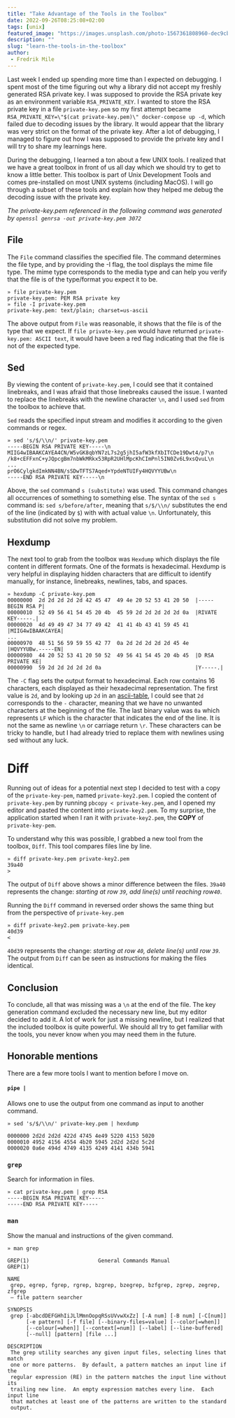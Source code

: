 ```yaml
---
title: "Take Advantage of the Tools in the Toolbox"
date: 2022-09-26T08:25:08+02:00
tags: [unix]
featured_image: "https://images.unsplash.com/photo-1567361808960-dec9cb578182?ixlib=rb-1.2.1&ixid=MnwxMjA3fDB8MHxwaG90by1wYWdlfHx8fGVufDB8fHx8&auto=format&fit=crop&w=1790&q=80"
description: ""
slug: "learn-the-tools-in-the-toolbox"
author:
 - Fredrik Mile 
---
```


Last week I ended up spending more time than I expected on debugging.
I spent most of the time figuring out why a library did not accept my freshly generated RSA private key.
I was supposed to provide the RSA private key as an environment variable `RSA_PRIVATE_KEY`.  I wanted to store the RSA private key in a file `private-key.pem` so my first attempt became `RSA_PRIVATE_KEY=\"$(cat private-key.pem)\" docker-compose up -d`, which failed due to decoding issues by the library.
It would appear that the library was very strict on the format of the private key.
After a lot of debugging, I managed to figure  out how I was supposed to provide the private key and I will try to share my learnings here. 

During the debugging, I learned a ton about a few UNIX tools. 
I realized that we have a great toolbox in front of us all day which we should try to get to know a little better.
This toolbox is part of Unix Development Tools and comes pre-installed on most UNIX systems (including MacOS).
I will go through a subset of these tools and explain how they helped me debug the decoding issue with the private key.

_The private-key.pem referenced in the following command was generated by `openssl genrsa -out private-key.pem 3072`_

## File

The `File` command classifies the specified file.
The command determines the file type, and by providing the -I flag, the tool displays the mime file type.
The mime type corresponds to the media type and can help you verify that the file is of the type/format you expect it to be.

	» file private-key.pem
	private-key.pem: PEM RSA private key
	» file -I private-key.pem
	private-key.pem: text/plain; charset=us-ascii

The above output from `File` was reasonable, it shows that the file is of the type that we expect.
If `file private-key.pem` would have returned `private-key.pem: ASCII text`, it would have been a red flag indicating that the file is not of the expected type.


## Sed

By viewing the content of `private-key.pem`, I could see that it contained linebreaks, and I was afraid that those linebreaks caused the issue. 
I wanted to replace the linebreaks with the newline character `\n`, and I used `sed` from the toolbox to achieve that.

`Sed` reads the specified input stream and modifies it according to the given commands or regex.

	» sed 's/$/\\n/' private-key.pem
	-----BEGIN RSA PRIVATE KEY-----\n
	MIIG4wIBAAKCAYEA4CN/W5vGK8qbYN7zL7s2g5jhI5afW3kfXbITCDe19Dwt4/p7\n
	/k8+cEFFxnC+yJQpcgBm7nbWkMRkx53RpR2UHlMpcKhCImPnl5IN0Zv6L9xsQvuL\n
	...
	prO6CylgkdImkNN4BN/sSDwTFTS7Aqed+YpdeNTUIFy4HQVYYUBw\n
	-----END RSA PRIVATE KEY-----\n

Above, the `sed` command `s (substitute)` was used. 
This command changes all occurrences of something to something else. 
The syntax of the `sed s` command is: `sed s/before/after`, meaning that `s/$/\\n/` substitutes the end of the line (indicated by `$`) with with actual value `\n`.
Unfortunately, this substitution did not solve my problem.


## Hexdump

The next tool to grab from the toolbox was `Hexdump` which displays the file content in different formats.
One of the formats is hexadecimal.
Hexdump is very helpful in displaying hidden characters that are difficult to identify manually, for instance, linebreaks, newlines, tabs, and spaces.

	» hexdump -C private-key.pem
	00000000  2d 2d 2d 2d 2d 42 45 47  49 4e 20 52 53 41 20 50  |-----BEGIN RSA P|
	00000010  52 49 56 41 54 45 20 4b  45 59 2d 2d 2d 2d 2d 0a  |RIVATE KEY-----.|
	00000020  4d 49 49 47 34 77 49 42  41 41 4b 43 41 59 45 41  |MIIG4wIBAAKCAYEA|
	...
	00000970  48 51 56 59 59 55 42 77  0a 2d 2d 2d 2d 2d 45 4e  |HQVYYUBw.-----EN|
	00000980  44 20 52 53 41 20 50 52  49 56 41 54 45 20 4b 45  |D RSA PRIVATE KE|
	00000990  59 2d 2d 2d 2d 2d 0a                              |Y-----.|

The `-C` flag sets the output format to hexadecimal. Each row contains 16 characters, each displayed as their hexadecimal representation.
The first value is `2d`, and by looking up `2d` in an [ascii-table](https://www.asciitable.com/), I could see that `2d` corresponds to the `-` character, meaning that we have no unwanted characters at the beginning of the file.
The last binary value was `0a` which represents `LF` which is the character that indicates the end of the line.
It is not the same as newline `\n` or carriage return `\r`.
These characters can be tricky to handle, but I had already tried to replace them with newlines using sed without any luck.

# Diff

Running out of ideas for a potential next step I decided to test with a copy of the `private-key-pem`, named `private-key2.pem`.
I copied the content of `private-key.pem` by running `pbcopy < private-key.pem`, and I opened my editor and pasted the content into `private-key2.pem`.
To my surprise, the application started when I ran it with `private-key2.pem`, the **COPY** of `private-key-pem`.

To understand why this was possible, I grabbed a new tool from the toolbox, `Diff`.
This tool compares files line by line.

	» diff private-key.pem private-key2.pem
	39a40
	>

The output of `Diff` above shows a minor difference between the files.
`39a40` represents the change: _starting at row `39`, add line(s) until reaching row`40`_. 


Running the `Diff` command in reversed order shows the same thing but from the perspective of `private-key.pem`

	» diff private-key2.pem private-key.pem
	40d39
	<

`40d39` represents the change: _starting at row `40`, delete line(s) until row `39`._ The output from `Diff` can be seen as instructions for making the files identical.

## Conclusion

To conclude, all that was missing was a `\n` at the end of the file. The key generation command excluded the necessary new line, but my editor decided to add it.
A lot of work for just a missing newline, but I realized that the included toolbox is quite powerful.
We should all try to get familiar with the tools, you never know when you may need them in the future.

## Honorable mentions

There are a few more tools I want to mention before I move on.

#### `pipe |`

Allows one to use the output from one command as input to another command.
	
	» sed 's/$/\\n/' private-key.pem | hexdump

	0000000 2d2d 2d2d 422d 4745 4e49 5220 4153 5020
	0000010 4952 4156 4554 4b20 5945 2d2d 2d2d 5c2d
	0000020 0a6e 494d 4749 4135 4249 4141 434b 5941

### `grep`

Search for information in files.

	» cat private-key.pem | grep RSA
	-----BEGIN RSA PRIVATE KEY-----
	-----END RSA PRIVATE KEY-----

### `man`

Show the manual and instructions of the given command.

	» man grep

	GREP(1)                      General Commands Manual                     GREP(1)

	NAME
     grep, egrep, fgrep, rgrep, bzgrep, bzegrep, bzfgrep, zgrep, zegrep, zfgrep
     – file pattern searcher

	SYNOPSIS
     grep [-abcdDEFGHhIiJLlMmnOopqRSsUVvwXxZz] [-A num] [-B num] [-C[num]]
          [-e pattern] [-f file] [--binary-files=value] [--color[=when]]
          [--colour[=when]] [--context[=num]] [--label] [--line-buffered]
          [--null] [pattern] [file ...]

	DESCRIPTION
     The grep utility searches any given input files, selecting lines that match
     one or more patterns.  By default, a pattern matches an input line if the
     regular expression (RE) in the pattern matches the input line without its
     trailing new line.  An empty expression matches every line.  Each input line
     that matches at least one of the patterns are written to the standard
     output.
